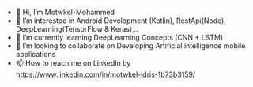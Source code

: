 - 👋 Hi, I’m Motwkel-Mohammed
- 👀 I’m interested in Android Development (Kotlin), RestApi(Node), DeepLearning(TensorFlow & Keras),..
- 🌱 I’m currently learning DeepLearning Concepts (CNN + LSTM)
- 💞️ I’m looking to collaborate on Developing Artificial intelligence mobile applications
- 📫 How to reach me on LinkedIn by https://www.linkedin.com/in/motwkel-idris-1b73b3159/

<!---
Motwkel-Mohammed/Motwkel-Mohammed is a ✨ special ✨ repository because its `README.md` (this file) appears on your GitHub profile.
You can click the Preview link to take a look at your changes.
--->
